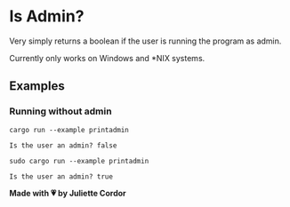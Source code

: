 # Is Admin?

Very simply returns a boolean if the user is running the program as admin.

Currently only works on Windows and \*NIX systems.

## Examples

### Running without admin

```shell
cargo run --example printadmin

Is the user an admin? false
```

```shell
sudo cargo run --example printadmin

Is the user an admin? true
```

**Made with 💗 by Juliette Cordor**

